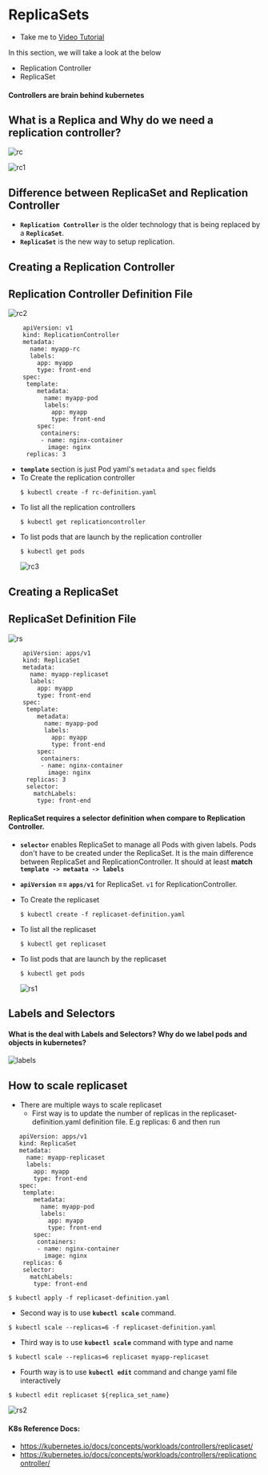 # ReplicaSets
  - Take me to [Video Tutorial](https://kodekloud.com/topic/replicasets/)

In this section, we will take a look at the below
- Replication Controller
- ReplicaSet

#### Controllers are brain behind kubernetes

## What is a Replica and Why do we need a replication controller?

  ![rc](../../images/rc.PNG)
  
  ![rc1](../../images/rc1.PNG)
  
## Difference between ReplicaSet and Replication Controller
- **`Replication Controller`** is the older technology that is being replaced by a **`ReplicaSet`**.
- **`ReplicaSet`** is the new way to setup replication.

## Creating a Replication Controller

## Replication Controller Definition File
  
   ![rc2](../../images/rc2.PNG)
  
```
    apiVersion: v1
    kind: ReplicationController
    metadata:
      name: myapp-rc
      labels:
        app: myapp
        type: front-end
    spec:
     template:
        metadata:
          name: myapp-pod
          labels:
            app: myapp
            type: front-end
        spec:
         containers:
         - name: nginx-container
           image: nginx
     replicas: 3
```
  - **`template`** section is just Pod yaml's `metadata` and `spec` fields
  - To Create the replication controller
    ```
    $ kubectl create -f rc-definition.yaml
    ```
  - To list all the replication controllers
    ```
    $ kubectl get replicationcontroller
    ```
  - To list pods that are launch by the replication controller
    ```
    $ kubectl get pods
    ```
    ![rc3](../../images/rc3.PNG)
    
## Creating a ReplicaSet
  
## ReplicaSet Definition File

   ![rs](../../images/rs.PNG)

```
    apiVersion: apps/v1
    kind: ReplicaSet
    metadata:
      name: myapp-replicaset
      labels:
        app: myapp
        type: front-end
    spec:
     template:
        metadata:
          name: myapp-pod
          labels:
            app: myapp
            type: front-end
        spec:
         containers:
         - name: nginx-container
           image: nginx
     replicas: 3
     selector:
       matchLabels:
        type: front-end
 ```
#### ReplicaSet requires a selector definition when compare to Replication Controller.
  - **`selector`** enables ReplicaSet to manage all Pods with given labels. Pods don't have to be created under the ReplicaSet. It is the main difference between ReplicaSet and ReplicationController. It should at least **match `template -> metaata -> labels`**
  - **`apiVersion` == `apps/v1`** for ReplicaSet. `v1` for ReplicationController.
   
  - To Create the replicaset
    ```
    $ kubectl create -f replicaset-definition.yaml
    ```
  - To list all the replicaset
    ```
    $ kubectl get replicaset
    ```
  - To list pods that are launch by the replicaset
    ```
    $ kubectl get pods
    ```
   
    ![rs1](../../images/rs1.PNG)
    
## Labels and Selectors
#### What is the deal with Labels and Selectors? Why do we label pods and objects in kubernetes?

  ![labels](../../images/labels.PNG)
  
## How to scale replicaset
- There are multiple ways to scale replicaset
  - First way is to update the number of replicas in the replicaset-definition.yaml definition file. E.g replicas: 6 and then run 
 ```
    apiVersion: apps/v1
    kind: ReplicaSet
    metadata:
      name: myapp-replicaset
      labels:
        app: myapp
        type: front-end
    spec:
     template:
        metadata:
          name: myapp-pod
          labels:
            app: myapp
            type: front-end
        spec:
         containers:
         - name: nginx-container
           image: nginx
     replicas: 6
     selector:
       matchLabels:
        type: front-end
```
  ```
  $ kubectl apply -f replicaset-definition.yaml
  ```
  - Second way is to use **`kubectl scale`** command.
  ```
  $ kubectl scale --replicas=6 -f replicaset-definition.yaml
  ```
  - Third way is to use **`kubectl scale`** command with type and name
  ```
  $ kubectl scale --replicas=6 replicaset myapp-replicaset
  ```
  - Fourth way is to use **`kubectl edit`** command and change yaml file interactively
  ```
  $ kubectl edit replicaset ${replica_set_name}
  ```
  ![rs2](../../images/rs2.PNG)

#### K8s Reference Docs:
- https://kubernetes.io/docs/concepts/workloads/controllers/replicaset/
- https://kubernetes.io/docs/concepts/workloads/controllers/replicationcontroller/

